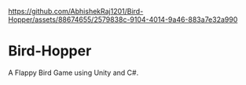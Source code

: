 https://github.com/AbhishekRaj1201/Bird-Hopper/assets/88674655/2579838c-9104-4014-9a46-883a7e32a990
# Bird-Hopper
A Flappy Bird Game using Unity and C#.








